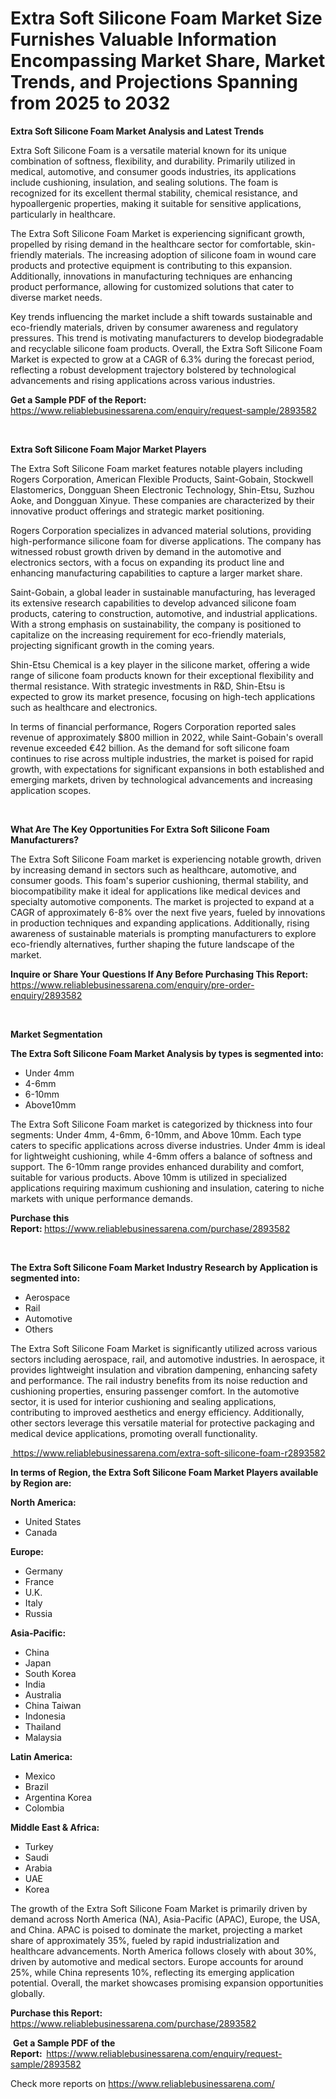 <p><h1>Extra Soft Silicone Foam Market Size Furnishes Valuable Information Encompassing Market Share, Market Trends, and Projections Spanning from 2025 to 2032</h1></p><p><strong>Extra Soft Silicone Foam Market Analysis and Latest Trends</strong></p>
<p><p>Extra Soft Silicone Foam is a versatile material known for its unique combination of softness, flexibility, and durability. Primarily utilized in medical, automotive, and consumer goods industries, its applications include cushioning, insulation, and sealing solutions. The foam is recognized for its excellent thermal stability, chemical resistance, and hypoallergenic properties, making it suitable for sensitive applications, particularly in healthcare.</p><p>The Extra Soft Silicone Foam Market is experiencing significant growth, propelled by rising demand in the healthcare sector for comfortable, skin-friendly materials. The increasing adoption of silicone foam in wound care products and protective equipment is contributing to this expansion. Additionally, innovations in manufacturing techniques are enhancing product performance, allowing for customized solutions that cater to diverse market needs.</p><p>Key trends influencing the market include a shift towards sustainable and eco-friendly materials, driven by consumer awareness and regulatory pressures. This trend is motivating manufacturers to develop biodegradable and recyclable silicone foam products. Overall, the Extra Soft Silicone Foam Market is expected to grow at a CAGR of 6.3% during the forecast period, reflecting a robust development trajectory bolstered by technological advancements and rising applications across various industries.</p></p>
<p><strong>Get a Sample PDF of the Report:&nbsp;</strong> <a href="https://www.reliablebusinessarena.com/enquiry/request-sample/2893582?utm_campaign=2488&utm_medium=2&utm_source=Github&utm_content=ia&utm_term=15032025&utm_id=extra-soft-silicone-foam">https://www.reliablebusinessarena.com/enquiry/request-sample/2893582</a></p>
<p>&nbsp;</p>
<p><strong>Extra Soft Silicone Foam Major Market Players</strong></p>
<p><p>The Extra Soft Silicone Foam market features notable players including Rogers Corporation, American Flexible Products, Saint-Gobain, Stockwell Elastomerics, Dongguan Sheen Electronic Technology, Shin-Etsu, Suzhou Aoke, and Dongguan Xinyue. These companies are characterized by their innovative product offerings and strategic market positioning.</p><p>Rogers Corporation specializes in advanced material solutions, providing high-performance silicone foam for diverse applications. The company has witnessed robust growth driven by demand in the automotive and electronics sectors, with a focus on expanding its product line and enhancing manufacturing capabilities to capture a larger market share.</p><p>Saint-Gobain, a global leader in sustainable manufacturing, has leveraged its extensive research capabilities to develop advanced silicone foam products, catering to construction, automotive, and industrial applications. With a strong emphasis on sustainability, the company is positioned to capitalize on the increasing requirement for eco-friendly materials, projecting significant growth in the coming years.</p><p>Shin-Etsu Chemical is a key player in the silicone market, offering a wide range of silicone foam products known for their exceptional flexibility and thermal resistance. With strategic investments in R&D, Shin-Etsu is expected to grow its market presence, focusing on high-tech applications such as healthcare and electronics.</p><p>In terms of financial performance, Rogers Corporation reported sales revenue of approximately $800 million in 2022, while Saint-Gobain's overall revenue exceeded €42 billion. As the demand for soft silicone foam continues to rise across multiple industries, the market is poised for rapid growth, with expectations for significant expansions in both established and emerging markets, driven by technological advancements and increasing application scopes.</p></p>
<p>&nbsp;</p>
<p><strong>What Are The Key Opportunities For Extra Soft Silicone Foam Manufacturers?</strong></p>
<p><p>The Extra Soft Silicone Foam market is experiencing notable growth, driven by increasing demand in sectors such as healthcare, automotive, and consumer goods. This foam's superior cushioning, thermal stability, and biocompatibility make it ideal for applications like medical devices and specialty automotive components. The market is projected to expand at a CAGR of approximately 6-8% over the next five years, fueled by innovations in production techniques and expanding applications. Additionally, rising awareness of sustainable materials is prompting manufacturers to explore eco-friendly alternatives, further shaping the future landscape of the market.</p></p>
<p><strong>Inquire or Share Your Questions If Any Before Purchasing This Report:</strong> <a href="https://www.reliablebusinessarena.com/enquiry/pre-order-enquiry/2893582?utm_campaign=2488&utm_medium=2&utm_source=Github&utm_content=ia&utm_term=15032025&utm_id=extra-soft-silicone-foam">https://www.reliablebusinessarena.com/enquiry/pre-order-enquiry/2893582</a></p>
<p>&nbsp;</p>
<p><strong>Market Segmentation</strong></p>
<p><strong>The Extra Soft Silicone Foam Market Analysis by types is segmented into:</strong></p>
<p><ul><li>Under 4mm</li><li>4-6mm</li><li>6-10mm</li><li>Above10mm</li></ul></p>
<p><p>The Extra Soft Silicone Foam market is categorized by thickness into four segments: Under 4mm, 4-6mm, 6-10mm, and Above 10mm. Each type caters to specific applications across diverse industries. Under 4mm is ideal for lightweight cushioning, while 4-6mm offers a balance of softness and support. The 6-10mm range provides enhanced durability and comfort, suitable for various products. Above 10mm is utilized in specialized applications requiring maximum cushioning and insulation, catering to niche markets with unique performance demands.</p></p>
<p><strong>Purchase this Report:&nbsp;</strong><a href="https://www.reliablebusinessarena.com/purchase/2893582?utm_campaign=2488&utm_medium=2&utm_source=Github&utm_content=ia&utm_term=15032025&utm_id=extra-soft-silicone-foam">https://www.reliablebusinessarena.com/purchase/2893582</a></p>
<p>&nbsp;</p>
<p><strong>The Extra Soft Silicone Foam Market Industry Research by Application is segmented into:</strong></p>
<p><ul><li>Aerospace</li><li>Rail</li><li>Automotive</li><li>Others</li></ul></p>
<p><p>The Extra Soft Silicone Foam Market is significantly utilized across various sectors including aerospace, rail, and automotive industries. In aerospace, it provides lightweight insulation and vibration dampening, enhancing safety and performance. The rail industry benefits from its noise reduction and cushioning properties, ensuring passenger comfort. In the automotive sector, it is used for interior cushioning and sealing applications, contributing to improved aesthetics and energy efficiency. Additionally, other sectors leverage this versatile material for protective packaging and medical device applications, promoting overall functionality.</p></p>
<p><a href="https://www.reliablebusinessarena.com/extra-soft-silicone-foam-r2893582?utm_campaign=2488&utm_medium=2&utm_source=Github&utm_content=ia&utm_term=15032025&utm_id=extra-soft-silicone-foam">&nbsp;https://www.reliablebusinessarena.com/extra-soft-silicone-foam-r2893582</a></p>
<p><strong>In terms of Region, the Extra Soft Silicone Foam Market Players available by Region are:</strong></p>
<p>
    <p> <strong> North America: </strong>
        <ul>
            <li>United States</li>
            <li>Canada</li>
        </ul>
        </p> 
    <p> <strong> Europe: </strong>
        <ul>
            <li>Germany</li>
            <li>France</li>
            <li>U.K.</li>
            <li>Italy</li>
            <li>Russia</li>
        </ul>
        </p> 
    <p> <strong> Asia-Pacific: </strong>
        <ul>
            <li>China</li>
            <li>Japan</li>
            <li>South Korea</li>
            <li>India</li>
            <li>Australia</li>
            <li>China Taiwan</li>
            <li>Indonesia</li>
            <li>Thailand</li>
            <li>Malaysia</li>
        </ul>
        </p> 
    <p> <strong> Latin America: </strong>
        <ul>
            <li>Mexico</li>
            <li>Brazil</li>
            <li>Argentina Korea</li>
            <li>Colombia</li>
        </ul>
        </p> 
    <p> <strong> Middle East & Africa: </strong>
        <ul>
            <li>Turkey</li>
            <li>Saudi</li>
            <li>Arabia</li>
            <li>UAE</li>
            <li>Korea</li>
        </ul>
    </p>
    </p>
<p><p>The growth of the Extra Soft Silicone Foam Market is primarily driven by demand across North America (NA), Asia-Pacific (APAC), Europe, the USA, and China. APAC is poised to dominate the market, projecting a market share of approximately 35%, fueled by rapid industrialization and healthcare advancements. North America follows closely with about 30%, driven by automotive and medical sectors. Europe accounts for around 25%, while China represents 10%, reflecting its emerging application potential. Overall, the market showcases promising expansion opportunities globally.</p></p>
<p><strong>Purchase this Report: </strong><a href="https://www.reliablebusinessarena.com/purchase/2893582?utm_campaign=2488&utm_medium=2&utm_source=Github&utm_content=ia&utm_term=15032025&utm_id=extra-soft-silicone-foam">https://www.reliablebusinessarena.com/purchase/2893582</a></p>
<p>&nbsp;<strong>Get a Sample PDF of the Report:&nbsp;&nbsp;</strong><a href="https://www.reliablebusinessarena.com/enquiry/request-sample/2893582?utm_campaign=2488&utm_medium=2&utm_source=Github&utm_content=ia&utm_term=15032025&utm_id=extra-soft-silicone-foam">https://www.reliablebusinessarena.com/enquiry/request-sample/2893582</a></p>
<p><strong></strong></p>
<p>Check more reports on <a href="https://www.reliablebusinessarena.com/?utm_campaign=2488&utm_medium=2&utm_source=Github&utm_content=ia&utm_term=15032025&utm_id=extra-soft-silicone-foam">https://www.reliablebusinessarena.com/</a></p>